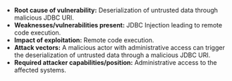 - **Root cause of vulnerability:** Deserialization of untrusted data through malicious JDBC URI.
- **Weaknesses/vulnerabilities present:**  JDBC Injection leading to remote code execution.
- **Impact of exploitation:** Remote code execution.
- **Attack vectors:** A malicious actor with administrative access can trigger the deserialization of untrusted data through a malicious JDBC URI.
- **Required attacker capabilities/position:** Administrative access to the affected systems.